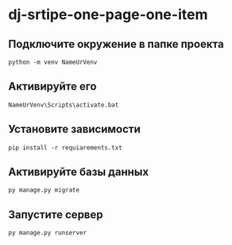 # dj-srtipe-one-page-one-item

## Подключите окружение в папке проекта 
```
python -m venv NameUrVenv
```
## Активируйте его
```
NameUrVenv\Scripts\activate.bat
```
## Установите зависимости 
```
pip install -r requiarements.txt 
```
## Активируйте базы данных 
```
py manage.py migrate
```
## Запустите сервер
```
py manage.py runserver
```
